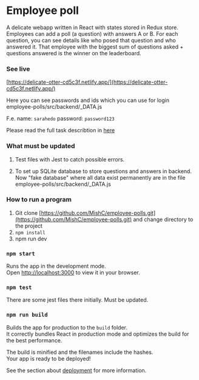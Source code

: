 # Employee poll

A delicate webapp written in React with states stored in Redux store. Employees can add a poll (a question) with answers A or B. For each question, you can see details like who posed that question and who answered it. That employee with the biggest sum of questions asked + questions answered is the winner on the leaderboard.

### See live

[https://delicate-otter-cd5c3f.netlify.app/](https://delicate-otter-cd5c3f.netlify.app/)

Here you can see passwords and ids which you can use for login employee-polls/src/backend/_DATA.js

F.e. name: `sarahedo` password: `password123`


Please read the full task describtion in [here](https://github.com/MishC/employee-polls/tree/main/src#readme)


### What must be updated

1. Test files with Jest to catch possible errors.

2. To set up SQLite database to store questions and answers in backend. Now "fake database" where all data exist permanently are in the file employee-polls/src/backend/_DATA.js


### How to run a program

 1. Git clone [https://github.com/MishC/employee-polls.git](https://github.com/MishC/employee-polls.git)  and change directory to the project
 2. `npm install`
 3. npm run dev
    
### `npm start`

Runs the app in the development mode.\
Open [http://localhost:3000](http://localhost:3000) to view it in your browser.

### `npm test`

There are some jest files there initially. Must be updated.

### `npm run build`

Builds the app for production to the `build` folder.\
It correctly bundles React in production mode and optimizes the build for the best performance.

The build is minified and the filenames include the hashes.\
Your app is ready to be deployed!

See the section about [deployment](https://facebook.github.io/create-react-app/docs/deployment) for more information.

